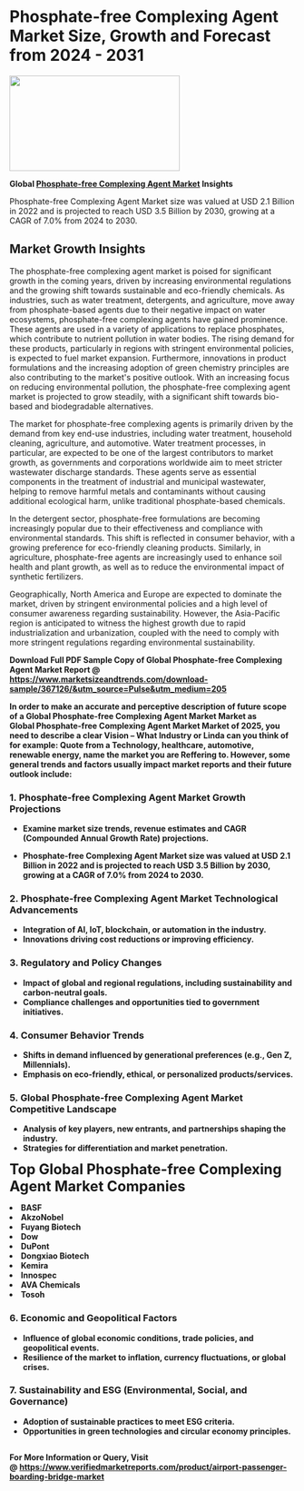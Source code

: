 <H1>Phosphate-free Complexing Agent Market Size, Growth and Forecast from 2024 - 2031</H1><img class="aligncenter size-medium wp-image-584254" src="https://thirdeyenews.in/wp-content/uploads/2024/09/Global-Market-Research-300x168.jpeg" alt="" width="300" height="168" /><p><strong>Global&nbsp;<a href="https://www.marketsizeandtrends.com/download-sample/367126/&amp;utm_source=Pulse&amp;utm_medium=205">Phosphate-free Complexing Agent Market</a> Insights</strong></p><p>Phosphate-free Complexing Agent Market size was valued at USD 2.1 Billion in 2022 and is projected to reach USD 3.5 Billion by 2030, growing at a CAGR of 7.0% from 2024 to 2030.</p><p><h2>Market Growth Insights</h2> <p>The phosphate-free complexing agent market is poised for significant growth in the coming years, driven by increasing environmental regulations and the growing shift towards sustainable and eco-friendly chemicals. As industries, such as water treatment, detergents, and agriculture, move away from phosphate-based agents due to their negative impact on water ecosystems, phosphate-free complexing agents have gained prominence. These agents are used in a variety of applications to replace phosphates, which contribute to nutrient pollution in water bodies. The rising demand for these products, particularly in regions with stringent environmental policies, is expected to fuel market expansion. Furthermore, innovations in product formulations and the increasing adoption of green chemistry principles are also contributing to the market's positive outlook. With an increasing focus on reducing environmental pollution, the phosphate-free complexing agent market is projected to grow steadily, with a significant shift towards bio-based and biodegradable alternatives.</p> <p><strong></strong></p> <p>The market for phosphate-free complexing agents is primarily driven by the demand from key end-use industries, including water treatment, household cleaning, agriculture, and automotive. Water treatment processes, in particular, are expected to be one of the largest contributors to market growth, as governments and corporations worldwide aim to meet stricter wastewater discharge standards. These agents serve as essential components in the treatment of industrial and municipal wastewater, helping to remove harmful metals and contaminants without causing additional ecological harm, unlike traditional phosphate-based chemicals.</p> <p>In the detergent sector, phosphate-free formulations are becoming increasingly popular due to their effectiveness and compliance with environmental standards. This shift is reflected in consumer behavior, with a growing preference for eco-friendly cleaning products. Similarly, in agriculture, phosphate-free agents are increasingly used to enhance soil health and plant growth, as well as to reduce the environmental impact of synthetic fertilizers.</p> <p>Geographically, North America and Europe are expected to dominate the market, driven by stringent environmental policies and a high level of consumer awareness regarding sustainability. However, the Asia-Pacific region is anticipated to witness the highest growth due to rapid industrialization and urbanization, coupled with the need to comply with more stringent regulations regarding environmental sustainability.</p> <p><strong></p><p><span class=""><strong>Download Full PDF Sample Copy of Global Phosphate-free Complexing Agent Market Report</strong> @ <a href="https://www.marketsizeandtrends.com/download-sample/367126/&amp;utm_source=Pulse&amp;utm_medium=205" target="_blank">https://www.marketsizeandtrends.com/download-sample/367126/&amp;utm_source=Pulse&amp;utm_medium=205</a></span></p><p>In order to make an accurate and perceptive description of future scope of a Global&nbsp;Phosphate-free Complexing Agent Market Market as Global&nbsp;Phosphate-free Complexing Agent Market Market of 2025, you need to describe a clear Vision &ndash; What Industry or Linda can you think of for example: Quote from a Technology, healthcare, automotive, renewable energy, name the market you are Reffering to. However, some general trends and factors usually impact market reports and their future outlook include:</p><h3>1.&nbsp;<strong>Phosphate-free Complexing Agent Market Growth Projections</strong></h3><ul><li>Examine market size trends, revenue estimates and CAGR (Compounded Annual Growth Rate) projections.</li><li><p>Phosphate-free Complexing Agent Market size was valued at USD 2.1 Billion in 2022 and is projected to reach USD 3.5 Billion by 2030, growing at a CAGR of 7.0% from 2024 to 2030.</p></li></ul><h3>2.&nbsp;<strong>Phosphate-free Complexing Agent Market Technological Advancements</strong></h3><ul><li>Integration of AI, IoT, blockchain, or automation in the industry.</li><li>Innovations driving cost reductions or improving efficiency.</li></ul><h3>3.&nbsp;<strong>Regulatory and Policy Changes</strong></h3><ul><li>Impact of global and regional regulations, including sustainability and carbon-neutral goals.</li><li>Compliance challenges and opportunities tied to government initiatives.</li></ul><h3>4.&nbsp;<strong>Consumer Behavior Trends</strong></h3><ul><li>Shifts in demand influenced by generational preferences (e.g., Gen Z, Millennials).</li><li>Emphasis on eco-friendly, ethical, or personalized products/services.</li></ul><h3>5.&nbsp;<strong>Global Phosphate-free Complexing Agent Market Competitive Landscape</strong></h3><ul><li>Analysis of key players, new entrants, and partnerships shaping the industry.</li><li>Strategies for differentiation and market penetration.</li></ul><p data-pm-slice="1 1 []"><span style="color: inherit; font-family: inherit; font-size: 25px;">Top Global Phosphate-free Complexing Agent Market Companies</span></p><div class="" data-test-id=""><p><li>BASF</li><li> AkzoNobel</li><li> Fuyang Biotech</li><li> Dow</li><li> DuPont</li><li> Dongxiao Biotech</li><li> Kemira</li><li> Innospec</li><li> AVA Chemicals</li><li> Tosoh</li></p></div><h3>6.&nbsp;<strong>Economic and Geopolitical Factors</strong></h3><ul><li>Influence of global economic conditions, trade policies, and geopolitical events.</li><li>Resilience of the market to inflation, currency fluctuations, or global crises.</li></ul><h3>7.&nbsp;<strong>Sustainability and ESG (Environmental, Social, and Governance)</strong></h3><ul><li>Adoption of sustainable practices to meet ESG criteria.</li><li>Opportunities in green technologies and circular economy principles.</li></ul><h2><strong style="font-size: 14px;">For More Information or Query, Visit @&nbsp;</strong><a style="background-color: #ffffff; font-size: 14px;" href="https://www.marketsizeandtrends.com/report/phosphate-free-complexing-agent-market/" target="_blank">https://www.verifiedmarketreports.com/product/airport-passenger-boarding-bridge-market</a></h2>
